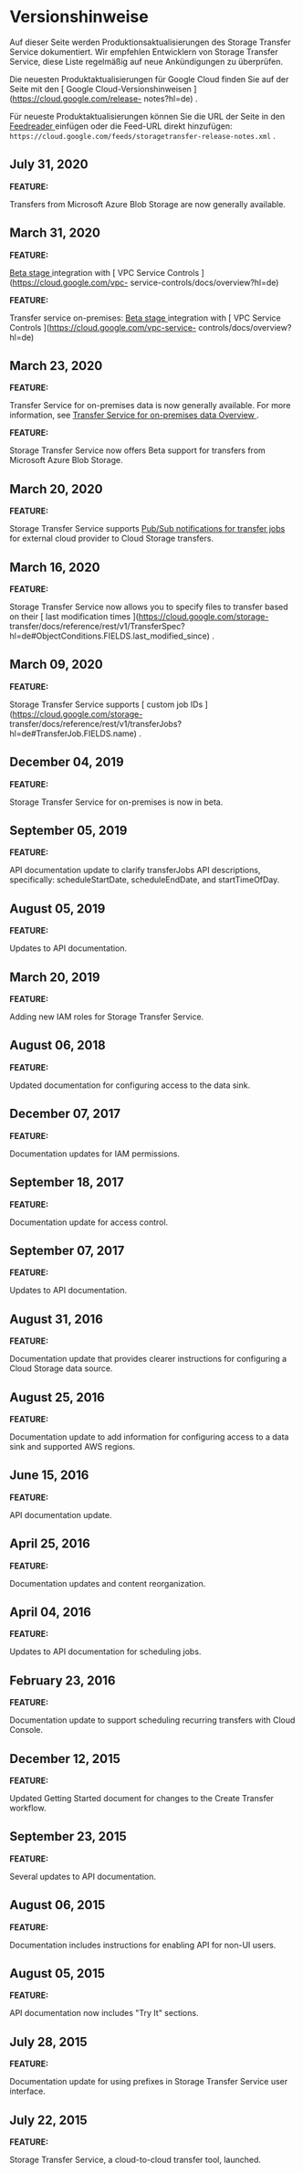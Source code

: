 #  Versionshinweise

Auf dieser Seite werden Produktionsaktualisierungen des Storage Transfer
Service dokumentiert. Wir empfehlen Entwicklern von Storage Transfer Service,
diese Liste regelmäßig auf neue Ankündigungen zu überprüfen.

Die neuesten Produktaktualisierungen für Google Cloud finden Sie auf der Seite
mit den [ Google Cloud-Versionshinweisen ](https://cloud.google.com/release-
notes?hl=de) .

Für neueste Produktaktualisierungen können Sie die URL der Seite in den [
Feedreader ](https://wikipedia.org/wiki/Comparison_of_feed_aggregators)
einfügen oder die Feed-URL direkt hinzufügen: `
https://cloud.google.com/feeds/storagetransfer-release-notes.xml ` .

##  July 31, 2020

**FEATURE:**

Transfers from Microsoft Azure Blob Storage are now generally available.

##  March 31, 2020

**FEATURE:**

[ Beta stage ](https://cloud.google.com/products/?hl=de#product-launch-stages)
integration with [ VPC Service Controls ](https://cloud.google.com/vpc-
service-controls/docs/overview?hl=de)

**FEATURE:**

Transfer service on-premises: [ Beta stage
](https://cloud.google.com/products/?hl=de#product-launch-stages) integration
with [ VPC Service Controls ](https://cloud.google.com/vpc-service-
controls/docs/overview?hl=de)

##  March 23, 2020

**FEATURE:**

Transfer Service for on-premises data is now generally available. For more
information, see [ Transfer Service for on-premises data Overview
](https://cloud.google.com/storage-transfer/docs/on-prem-overview?hl=de) .

**FEATURE:**

Storage Transfer Service now offers Beta support for transfers from Microsoft
Azure Blob Storage.

##  March 20, 2020

**FEATURE:**

Storage Transfer Service supports [ Pub/Sub notifications for transfer jobs
](https://cloud.google.com/storage-transfer/docs/pub-sub-transfer?hl=de) for
external cloud provider to Cloud Storage transfers.

##  March 16, 2020

**FEATURE:**

Storage Transfer Service now allows you to specify files to transfer based on
their [ last modification times ](https://cloud.google.com/storage-
transfer/docs/reference/rest/v1/TransferSpec?hl=de#ObjectConditions.FIELDS.last_modified_since)
.

##  March 09, 2020

**FEATURE:**

Storage Transfer Service supports [ custom job IDs
](https://cloud.google.com/storage-
transfer/docs/reference/rest/v1/transferJobs?hl=de#TransferJob.FIELDS.name) .

##  December 04, 2019

**FEATURE:**

Storage Transfer Service for on-premises is now in beta.

##  September 05, 2019

**FEATURE:**

API documentation update to clarify transferJobs API descriptions,
specifically: scheduleStartDate, scheduleEndDate, and startTimeOfDay.

##  August 05, 2019

**FEATURE:**

Updates to API documentation.

##  March 20, 2019

**FEATURE:**

Adding new IAM roles for Storage Transfer Service.

##  August 06, 2018

**FEATURE:**

Updated documentation for configuring access to the data sink.

##  December 07, 2017

**FEATURE:**

Documentation updates for IAM permissions.

##  September 18, 2017

**FEATURE:**

Documentation update for access control.

##  September 07, 2017

**FEATURE:**

Updates to API documentation.

##  August 31, 2016

**FEATURE:**

Documentation update that provides clearer instructions for configuring a
Cloud Storage data source.

##  August 25, 2016

**FEATURE:**

Documentation update to add information for configuring access to a data sink
and supported AWS regions.

##  June 15, 2016

**FEATURE:**

API documentation update.

##  April 25, 2016

**FEATURE:**

Documentation updates and content reorganization.

##  April 04, 2016

**FEATURE:**

Updates to API documentation for scheduling jobs.

##  February 23, 2016

**FEATURE:**

Documentation update to support scheduling recurring transfers with Cloud
Console.

##  December 12, 2015

**FEATURE:**

Updated Getting Started document for changes to the Create Transfer workflow.

##  September 23, 2015

**FEATURE:**

Several updates to API documentation.

##  August 06, 2015

**FEATURE:**

Documentation includes instructions for enabling API for non-UI users.

##  August 05, 2015

**FEATURE:**

API documentation now includes "Try It" sections.

##  July 28, 2015

**FEATURE:**

Documentation update for using prefixes in Storage Transfer Service user
interface.

##  July 22, 2015

**FEATURE:**

Storage Transfer Service, a cloud-to-cloud transfer tool, launched.

